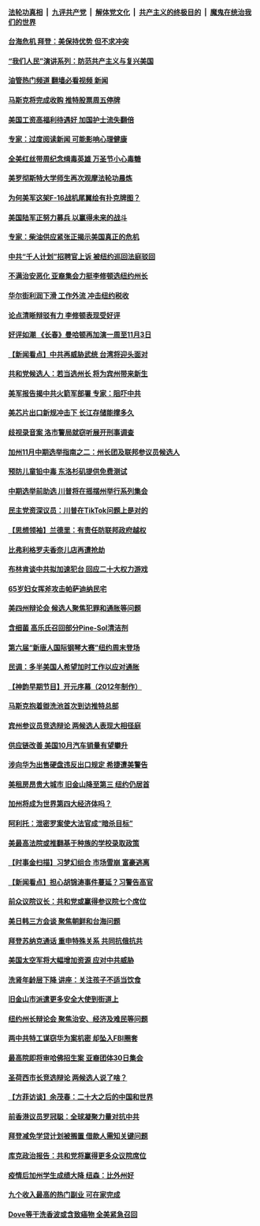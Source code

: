 ####  [法轮功真相](../../../../basic/blob/master/README.md?t=10280002) &nbsp;|&nbsp; [九评共产党](../../../../9ping.md/blob/master/README.md?t=10280002) &nbsp;|&nbsp; [解体党文化](../../../../jtdwh.md/blob/master/README.md?t=10280002)  &nbsp;|&nbsp; [共产主义的终极目的](../../../../gczydzjmd.md/blob/master/README.md?t=10280002) &nbsp;|&nbsp; [魔鬼在统治我们的世界](../../../../mgztzwmdsj.md/blob/master/README.md?t=10280002) 

#### [台海危机 拜登：美保持优势 但不求冲突](../pages/nsc412/n13854087.md?t=10280002) 

#### [“我们人民”演讲系列：防范共产主义与复兴美国](../pages/nsc412/n13854098.md?t=10280002) 

#### [油管热门频道 翻墙必看视频 新闻](http://209.250.226.216:81/youtube.html?10280002)

#### [马斯克将完成收购 推特股票周五停牌](../pages/nsc412/n13853984.md?t=10280002) 

#### [美国工资高福利待遇好 加国护士流失翻倍](../pages/nsc412/n13854103.md?t=10280002) 

#### [专家：过度阅读新闻 可能影响心理健康](../pages/nsc412/n13853576.md?t=10280002) 

#### [全美红丝带周纪念缉毒英雄 万圣节小心毒糖](../pages/nsc412/n13853675.md?t=10280002) 

#### [美罗彻斯特大学师生再次观摩法轮功晨炼](../pages/nsc412/n13853575.md?t=10280002) 

#### [为何美军这架F-16战机尾翼绘有扑克牌图？](../pages/nsc412/n13853814.md?t=10280002) 

#### [美国陆军正努力募兵 以赢得未来的战斗](../pages/nsc412/n13853676.md?t=10280002) 

#### [专家：柴油供应紧张正揭示美国真正的危机](../pages/nsc412/n13853562.md?t=10280002) 

#### [中共“千人计划”招聘官上诉 被纽约巡回法庭驳回](../pages/nsc412/n13853658.md?t=10280002) 

#### [不满治安恶化 亚裔集会力挺李修顿选纽约州长](../pages/nsc412/n13853706.md?t=10280002) 

#### [华尔街利润下滑 工作外流 冲击纽约税收](../pages/nsc412/n13853631.md?t=10280002) 

#### [论点清晰辩驳有力 李修顿表现受好评](../pages/nsc412/n13853710.md?t=10280002) 

#### [好评如潮 《长春》曼哈顿再加演一周至11月3日](../pages/nsc412/n13853726.md?t=10280002) 

#### [【新闻看点】中共再威胁武统 台湾将迎头面对](../pages/nsc412/n13853518.md?t=10280002) 

#### [共和党候选人：若当选州长 将为宾州带来新生](../pages/nsc412/n13853702.md?t=10280002) 

#### [美军报告揭中共火箭军部署 专家：阻吓中共](../pages/nsc412/n13852693.md?t=10280002) 

#### [美芯片出口新规冲击下 长江存储能撑多久](../pages/nsc412/n13853534.md?t=10280002) 

#### [歧视录音案 洛市警局就窃听展开刑事调查](../pages/nsc412/n13853667.md?t=10280002) 

#### [加州11月中期选举指南之二：州长团及联邦参议员候选人](../pages/nsc412/n13853637.md?t=10280002) 

#### [预防儿童铅中毒 东洛杉矶提供免费测试](../pages/nsc412/n13853626.md?t=10280002) 

#### [中期选举前助选 川普将在摇摆州举行系列集会](../pages/nsc412/n13853546.md?t=10280002) 

#### [民主党资深议员：川普在TikTok问题上是对的](../pages/nsc412/n13853556.md?t=10280002) 

#### [【思想领袖】兰德里：有责任防联邦政府越权](../pages/nsc412/n13836377.md?t=10280002) 

#### [比弗利格罗夫香奈儿店再遭抢劫](../pages/nsc412/n13853564.md?t=10280002) 

#### [布林肯谈中共拟加速犯台 回应二十大权力游戏](../pages/nsc412/n13853535.md?t=10280002) 

#### [65岁妇女挥斧攻击帕萨迪纳民宅](../pages/nsc412/n13853551.md?t=10280002) 

#### [美四州辩论会 候选人聚焦犯罪和通胀等问题](../pages/nsc412/n13853476.md?t=10280002) 

#### [含细菌 高乐氏召回部分Pine-Sol清洁剂](../pages/nsc412/n13853532.md?t=10280002) 

#### [第六届“新唐人国际钢琴大赛”纽约周末登场](../pages/nsc412/n13853512.md?t=10280002) 

#### [民调：多半美国人希望加时工作以应对通胀](../pages/nsc412/n13853477.md?t=10280002) 

#### [【神韵早期节目】开元序幕（2012年制作）](../pages/nsc412/n13853490.md?t=10280002) 

#### [马斯克抱着盥洗池首次到访推特总部](../pages/nsc412/n13853487.md?t=10280002) 

#### [宾州参议员竞选辩论 两候选人表现大相径庭](../pages/nsc412/n13853416.md?t=10280002) 

#### [供应链改善 美国10月汽车销量有望攀升](../pages/nsc412/n13853459.md?t=10280002) 

#### [涉向华为出售硬盘违反出口规定 希捷遭美警告](../pages/nsc412/n13853447.md?t=10280002) 

#### [美租房昂贵大城市 旧金山降至第三 纽约仍居首](../pages/nsc412/n13852975.md?t=10280002) 

#### [加州将成为世界第四大经济体吗？](../pages/nsc412/n13853043.md?t=10280002) 

#### [阿利托：泄密罗案使大法官成“暗杀目标”](../pages/nsc412/n13853440.md?t=10280002) 

#### [美最高法院或推翻基于种族的学校录取政策](../pages/nsc412/n13853432.md?t=10280002) 

#### [【时事金扫描】习梦幻组合 市场雪崩 富豪逃离](../pages/nsc412/n13853270.md?t=10280002) 

#### [【新闻看点】担心胡锦涛事件蔓延？习警告高官](../pages/nsc412/n13852674.md?t=10280002) 

#### [前众议院议长：共和党或赢得参议院七个席位](../pages/nsc412/n13853291.md?t=10280002) 

#### [美日韩三方会谈 聚焦朝鲜和台海问题](../pages/nsc412/n13853237.md?t=10280002) 

#### [拜登苏纳克通话 重申特殊关系 共同抗俄抗共](../pages/nsc412/n13853263.md?t=10280002) 

#### [美国太空军将大幅增加资源 应对中共威胁](../pages/nsc412/n13853146.md?t=10280002) 

#### [洗肾年龄层下降 讲座：关注孩子不适当饮食](../pages/nsc412/n13852879.md?t=10280002) 

#### [旧金山市派遣更多安全大使到街道上](../pages/nsc412/n13853027.md?t=10280002) 

#### [纽约州长辩论会 聚焦治安、经济及难民等问题](../pages/nsc412/n13852910.md?t=10280002) 

#### [两中共特工谋窃华为案机密 却坠入FBI圈套](../pages/nsc412/n13852895.md?t=10280002) 

#### [最高院即将审哈佛招生案 亚裔团体30日集会](../pages/nsc412/n13852893.md?t=10280002) 

#### [圣荷西市长竞选辩论 两候选人说了啥？](../pages/nsc412/n13852875.md?t=10280002) 

#### [【方菲访谈】余茂春：二十大之后的中国和世界](../pages/nsc412/n13852740.md?t=10280002) 

#### [前香港议员罗冠聪：全球凝聚力量对抗中共](../pages/nsc412/n13852854.md?t=10280002) 

#### [拜登减免学贷计划被搁置 借款人需知关键问题](../pages/nsc412/n13852793.md?t=10280002) 

#### [库克政治报告：共和党将赢得更多众议院席位](../pages/nsc412/n13852751.md?t=10280002) 

#### [疫情后加州学生成绩大降 纽森：比外州好](../pages/nsc412/n13852789.md?t=10280002) 

#### [九个收入最高的热门副业 可在家完成](../pages/nsc412/n13851097.md?t=10280002) 

#### [Dove等干洗香波或含致癌物 全美紧急召回](../pages/nsc412/n13852742.md?t=10280002) 

<img src='http://gfw-breaker.win/goodnews/indexes/nsc412.md' width='0px' height='0px'/>
